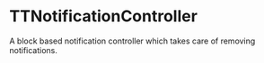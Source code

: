 # TTNotificationController
A block based notification controller which takes care of removing notifications.
